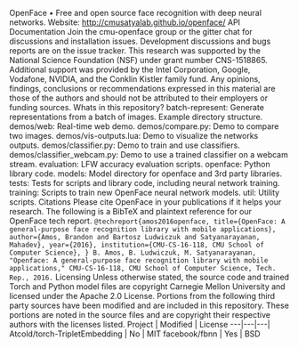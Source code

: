 OpenFace • Free and open source face recognition with deep neural networks. Website: http://cmusatyalab.github.io/openface/ API Documentation Join the cmu-openface group or the gitter chat for discussions and installation issues. Development discussions and bugs reports are on the issue tracker. This research was supported by the National Science Foundation (NSF) under grant number CNS-1518865. Additional support was provided by the Intel Corporation, Google, Vodafone, NVIDIA, and the Conklin Kistler family fund. Any opinions, findings, conclusions or recommendations expressed in this material are those of the authors and should not be attributed to their employers or funding sources. Whats in this repository? batch-represent: Generate representations from a batch of images. Example directory structure. demos/web: Real-time web demo. demos/compare.py: Demo to compare two images. demos/vis-outputs.lua: Demo to visualize the networks outputs. demos/classifier.py: Demo to train and use classifiers. demos/classifier_webcam.py: Demo to use a trained classifier on a webcam stream. evaluation: LFW accuracy evaluation scripts. openface: Python library code. models: Model directory for openface and 3rd party libraries. tests: Tests for scripts and library code, including neural network training. training: Scripts to train new OpenFace neural network models. util: Utility scripts. Citations Please cite OpenFace in your publications if it helps your research. The following is a BibTeX and plaintext reference for our OpenFace tech report. ``` @techreport{amos2016openface, title={OpenFace: A general-purpose face recognition library with mobile applications}, author={Amos, Brandon and Bartosz Ludwiczuk and Satyanarayanan, Mahadev}, year={2016}, institution={CMU-CS-16-118, CMU School of Computer Science}, } B. Amos, B. Ludwiczuk, M. Satyanarayanan, "Openface: A general-purpose face recognition library with mobile applications," CMU-CS-16-118, CMU School of Computer Science, Tech. Rep., 2016. ``` Licensing Unless otherwise stated, the source code and trained Torch and Python model files are copyright Carnegie Mellon University and licensed under the Apache 2.0 License. Portions from the following third party sources have been modified and are included in this repository. These portions are noted in the source files and are copyright their respective authors with the licenses listed. Project | Modified | License ---|---|---| Atcold/torch-TripletEmbedding | No | MIT facebook/fbnn | Yes | BSD